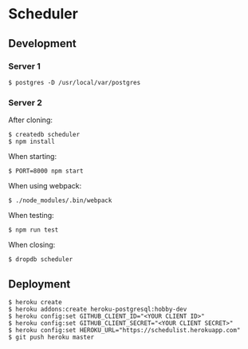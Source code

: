 # Scheduler

## Development

### Server 1

```
$ postgres -D /usr/local/var/postgres
```

### Server 2

After cloning:

```
$ createdb scheduler
$ npm install
```

When starting:

```
$ PORT=8000 npm start
```

When using webpack:

```
$ ./node_modules/.bin/webpack
```

When testing:

```
$ npm run test
```

When closing:

```
$ dropdb scheduler
```

## Deployment

```
$ heroku create
$ heroku addons:create heroku-postgresql:hobby-dev
$ heroku config:set GITHUB_CLIENT_ID="<YOUR CLIENT ID>"
$ heroku config:set GITHUB_CLIENT_SECRET="<YOUR CLIENT SECRET>"
$ heroku config:set HEROKU_URL="https://schedulist.herokuapp.com"
$ git push heroku master
```
